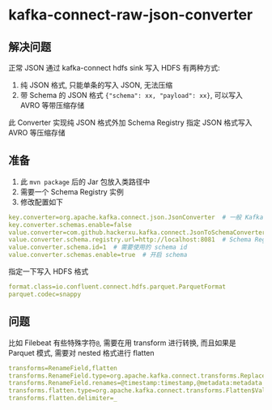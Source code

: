 # kafka-connect-raw-json-converter

## 解决问题
正常 JSON 通过 kafka-connect hdfs sink 写入 HDFS 有两种方式:
1. 纯 JSON 格式, 只能单条的写入 JSON, 无法压缩
2. 带 Schema 的 JSON 格式 `{"schema": xx, "payload": xx}`, 可以写入 AVRO 等带压缩存储

此 Converter 实现纯 JSON 格式外加 Schema Registry 指定 JSON 格式写入 AVRO 等压缩存储

## 准备

1. 此 `mvn package` 后的 Jar 包放入类路径中
2. 需要一个 Schema Registry 实例
3. 修改配置如下

```yaml
key.converter=org.apache.kafka.connect.json.JsonConverter  # 一般 Kafka key 为空值
key.converter.schemas.enable=false
value.converter=com.github.hackerxu.kafka.connect.JsonToSchemaConverter
value.converter.schema.registry.url=http://localhost:8081  # Schema Registry 地址
value.converter.schema.id=1  # 需要使用的 schema id
value.converter.schemas.enable=true  # 开启 schema
```

指定一下写入 HDFS 格式

```yaml
format.class=io.confluent.connect.hdfs.parquet.ParquetFormat
parquet.codec=snappy
```

## 问题

比如 Filebeat 有些特殊字符`@`, 需要在用 transform 进行转换,
而且如果是 Parquet 模式, 需要对 nested 格式进行 flatten

```yaml
transforms=RenameField,flatten
transforms.RenameField.type=org.apache.kafka.connect.transforms.ReplaceField$Value
transforms.RenameField.renames=@timestamp:timestamp,@metadata:metadata
transforms.flatten.type=org.apache.kafka.connect.transforms.Flatten$Value
transforms.flatten.delimiter=_
```


